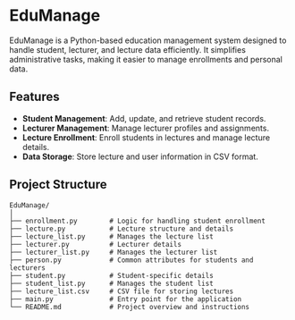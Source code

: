 # EduManage

EduManage is a Python-based education management system designed to handle student, lecturer, and lecture data efficiently. It simplifies administrative tasks, making it easier to manage enrollments and personal data.

## Features

- **Student Management**: Add, update, and retrieve student records.
- **Lecturer Management**: Manage lecturer profiles and assignments.
- **Lecture Enrollment**: Enroll students in lectures and manage lecture details.
- **Data Storage**: Store lecture and user information in CSV format.

## Project Structure

```plaintext
EduManage/
│
├── enrollment.py        # Logic for handling student enrollment
├── lecture.py           # Lecture structure and details
├── lecture_list.py      # Manages the lecture list
├── lecturer.py          # Lecturer details
├── lecturer_list.py     # Manages the lecturer list
├── person.py            # Common attributes for students and lecturers
├── student.py           # Student-specific details
├── student_list.py      # Manages the student list
├── lecture_list.csv     # CSV file for storing lectures
├── main.py              # Entry point for the application
└── README.md            # Project overview and instructions

 
